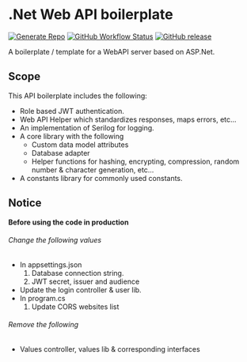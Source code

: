 # .Net Web API boilerplate

[![Generate Repo](https://img.shields.io/badge/Generate%20Repo-Using%20this%20boilerplate-orange?logo=github&style=flat-square)](https://github.com/kolappannathan/dotnet-web-api-boilerplate/generate)
[![GitHub Workflow Status](https://img.shields.io/github/actions/workflow/status/kolappannathan/dotnet-web-api-boilerplate/CD.yml?branch=main&logo=github&style=flat-square)](https://github.com/kolappannathan/dotnet-web-api-boilerplate/actions?query=workflow%3ACD)
[![GitHub release](https://img.shields.io/github/release/kolappannathan/dotnet-web-api-boilerplate.svg?logo=github&style=flat-square)](https://github.com/kolappannathan/dotnet-web-api-boilerplate/releases)

A boilerplate / template for a WebAPI server based on ASP.Net.

## Scope

This API boilerplate includes the following:

 - Role based JWT authentication.
 - Web API Helper which standardizes responses, maps errors, etc...
 - An implementation of Serilog for logging.
 - A core library with the following
   - Custom data model attributes
   - Database adapter
   - Helper functions for hashing, encrypting, compression, random number & character generation, etc...
 - A constants library for commonly used constants.

## Notice

**Before using the code in production**

###### Change the following values

 - In appsettings.json
    1. Database connection string.
    2. JWT secret, issuer and audience
 - Update the login controller & user lib.
 - In program.cs
   1. Update CORS websites list

###### Remove the following
 - Values controller, values lib & corresponding interfaces
